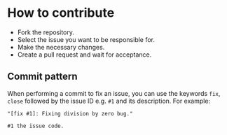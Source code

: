 # How to contribute

- Fork the repository.
- Select the issue you want to be responsible for.
- Make the necessary changes.
- Create a pull request and wait for acceptance.

## Commit pattern

When performing a commit to fix an issue, you can use the keywords `fix`, `close` followed by the issue ID e.g. `#1` and its description. For example:

```
"[fix #1]: Fixing division by zero bug."
```

`#1 the issue code.`
